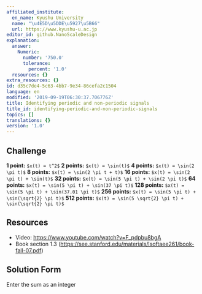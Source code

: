 ```yaml
---
affiliated_institute:
  en_name: Kyushu University
  name: "\u4E5D\u5DDE\u5927\u5B66"
  url: https://www.kyushu-u.ac.jp
editor_id: github.NanoScaleDesign
explanation:
  answer:
    Numeric:
      number: '750.0'
      tolerance:
        percent: '1.0'
  resources: {}
extra_resources: {}
id: d35c7de4-5c63-4bb7-9e34-86cefa2c1504
language: en
modified: '2019-09-19T06:30:37.706776Z'
title: Identifying periodic and non-periodic signals
title_id: identifying-periodic-and-non-periodic-signals
topics: []
translations: {}
version: '1.0'
---
```


## Challenge

**1 point:** `$x(t) = t^2$`
**2 points:** `$x(t) = \sin(t)$`
**4 points:** `$x(t) = \sin(2 \pi t)$`
**8 points:** `$x(t) = \sin(2 \pi t + t)$`
**16 points:** `$x(t) = \sin(2 \pi t) + \sin(t)$`
**32 points:** `$x(t) = \sin(5 \pi t) + \sin(2 \pi t)$`
**64 points:** `$x(t) = \sin(5 \pi t) + \sin(37 \pi t)$`
**128 points:** `$x(t) = \sin(5 \pi t) + \sin(37.01 \pi t)$`
**256 points:** `$x(t) = \sin(5 \pi t) + \sin(\sqrt{2} \pi t)$`
**512 points:** `$x(t) = \sin(5 \sqrt{2} \pi t) + \sin(\sqrt{2} \pi t)$`


## Resources

- Video: https://www.youtube.com/watch?v=F_pdpbu8bgA
- Book section 1.3 (https://see.stanford.edu/materials/lsoftaee261/book-fall-07.pdf)


## Solution Form
Enter the sum as an integer
